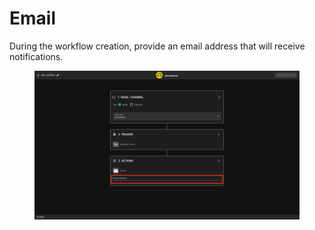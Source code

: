 # Email

During the workflow creation, provide an email address that will receive notifications.

<figure><img src="../../.gitbook/assets/email (1).png" alt=""><figcaption></figcaption></figure>
